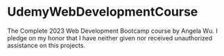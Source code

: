 # UdemyWebDevelopmentCourse

The Complete 2023 Web Development Bootcamp course by Angela Wu.
I pledge on my honor that I have neither given nor received unauthorized assistance on this projects.

